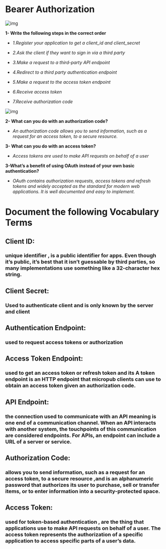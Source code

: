 # Bearer Authorization

![img](https://developer.atlassian.com/cloud/connect/images/connect-oauth-impersonation-flow.png)

**1- Write the following steps in the correct order**

* *1.Register your application to get a client_id and client_secret*

* *2.Ask the client if they want to sign in via a third party*

* *3.Make a request to a third-party API endpoint*

* *4.Redirect to a third party authentication endpoint*

* *5.Make a request to the access token endpoint*

* *6.Receive access token*

* *7.Receive authorization code*

![img](https://damienbod.files.wordpress.com/2021/04/auth0_apis_04.png?w=1024)

**2- What can you do with an authorization code?**
* *An authorization code allows you to send information, such as a request for an access token, to a secure resource.*

**3- What can you do with an access token?**
* *Access tokens are used to make API requests on behalf of a user*

**3-What’s a benefit of using OAuth instead of your own basic authentication?**
* *OAuth contains authorization requests, access tokens and refresh tokens and widely accepted as the standard for modern web applications. It is well documented and easy to implement.*

# Document the following Vocabulary Terms
## Client ID:
### unique identifier , is a public identifier for apps. Even though it’s public, it’s best that it isn’t guessable by third parties, so many implementations use something like a 32-character hex string.

## Client Secret:
### Used to authenticate client and is only known by the server and client

## Authentication Endpoint:
### used to request access tokens or authorization

## Access Token Endpoint:
### used to get an access token or refresh token and its A token endpoint is an HTTP endpoint that micropub clients can use to obtain an access token given an authorization code.

## API Endpoint:
### the connection used to communicate with an API meaning is one end of a communication channel. When an API interacts with another system, the touchpoints of this communication are considered endpoints. For APIs, an endpoint can include a URL of a server or service.

## Authorization Code:
### allows you to send information, such as a request for an access token, to a secure resource ,and  is an alphanumeric password that authorizes its user to purchase, sell or transfer items, or to enter information into a security-protected space.

## Access Token:
### used for token-based authentication , are the thing that applications use to make API requests on behalf of a user. The access token represents the authorization of a specific application to access specific parts of a user’s data.

